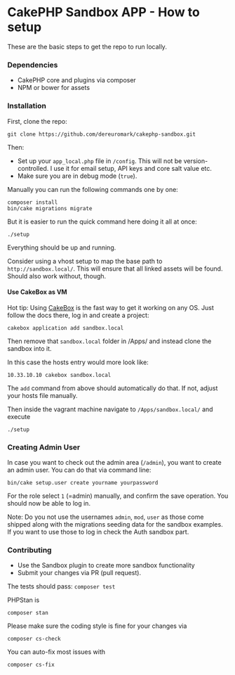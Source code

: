 # CakePHP Sandbox APP - How to setup

These are the basic steps to get the repo to run locally.

### Dependencies

* CakePHP core and plugins via composer
* NPM or bower for assets

### Installation

First, clone the repo:
```
git clone https://github.com/dereuromark/cakephp-sandbox.git
```

Then:

* Set up your `app_local.php` file in `/config`.
This will not be version-controlled. I use it for email setup, API keys and core salt value etc.
* Make sure you are in debug mode (`true`).

Manually you can run the following commands one by one:

```
composer install
bin/cake migrations migrate
```

But it is easier to run the quick command here doing it all at once:
```
./setup
```
Everything should be up and running.

Consider using a vhost setup to map the base path to `http://sandbox.local/`.
This will ensure that all linked assets will be found. Should also work without, though.

#### Use CakeBox as VM
Hot tip: Using [CakeBox](https://github.com/alt3/cakebox) is the fast way to get it working on any OS.
Just follow the docs there, log in and create a project:
```
cakebox application add sandbox.local
```
Then remove that `sandbox.local` folder in /Apps/ and instead clone the sandbox into it.

In this case the hosts entry would more look like:
```
10.33.10.10 cakebox sandbox.local
```
The `add` command from above should automatically do that. If not, adjust your hosts file manually.

Then inside the vagrant machine navigate to `/Apps/sandbox.local/` and execute
```
./setup
```

### Creating Admin User
In case you want to check out the admin area (`/admin`), you want to create an admin user.
You can do that via command line:
```
bin/cake setup.user create yourname yourpassword
```

For the role select `1` (=admin) manually, and confirm the save operation. You should now be able to log in.

Note: Do you not use the usernames `admin`, `mod`, `user` as those come shipped along with the migrations seeding data for the sandbox examples.
If you want to use those to log in check the Auth sandbox part.

### Contributing

* Use the Sandbox plugin to create more sandbox functionality
* Submit your changes via PR (pull request).

The tests should pass: `composer test`

PHPStan is
```
composer stan
```

Please make sure the coding style is fine for your changes via
```
composer cs-check
```
You can auto-fix most issues with
```
composer cs-fix
```
